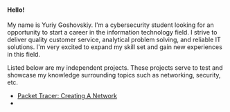 #### Hello!
  
My name is Yuriy Goshovskiy. I'm a cybersecurity student looking for an opportunity to start a career in the information technology field. I strive to deliver quality customer service, analytical problem solving, and reliable IT solutions. I'm very excited to expand my skill set and gain new experiences in this field.

Listed below are my independent projects. These projects serve to test and showcase my knowledge surrounding topics such as networking, security, etc.
 
- [Packet Tracer: Creating A Network](link)
- 
